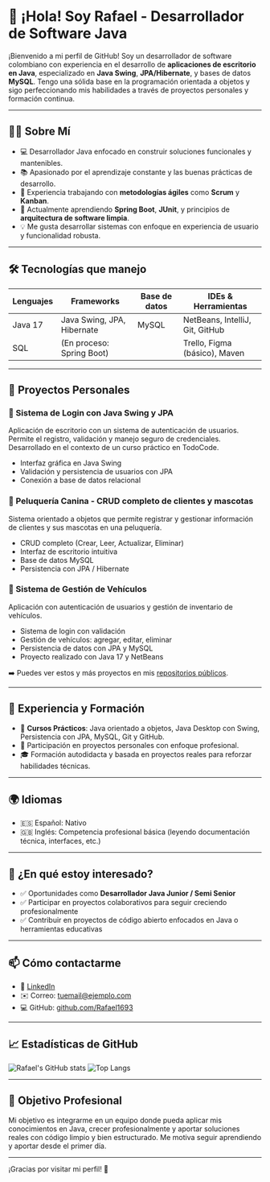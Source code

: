 # 👋 ¡Hola! Soy Rafael - Desarrollador de Software Java

¡Bienvenido a mi perfil de GitHub! Soy un desarrollador de software colombiano con experiencia en el desarrollo de **aplicaciones de escritorio en Java**, especializado en **Java Swing**, **JPA/Hibernate**, y bases de datos **MySQL**. Tengo una sólida base en la programación orientada a objetos y sigo perfeccionando mis habilidades a través de proyectos personales y formación continua.

---

## 🧑‍💻 Sobre Mí

- 💻 Desarrollador Java enfocado en construir soluciones funcionales y mantenibles.
- 📚 Apasionado por el aprendizaje constante y las buenas prácticas de desarrollo.
- 🔄 Experiencia trabajando con **metodologías ágiles** como **Scrum** y **Kanban**.
- 🌱 Actualmente aprendiendo **Spring Boot**, **JUnit**, y principios de **arquitectura de software limpia**.
- 💡 Me gusta desarrollar sistemas con enfoque en experiencia de usuario y funcionalidad robusta.

---

## 🛠️ Tecnologías que manejo

| Lenguajes | Frameworks | Base de datos | IDEs & Herramientas |
|----------|------------|----------------|----------------------|
| Java 17  | Java Swing, JPA, Hibernate | MySQL                | NetBeans, IntelliJ, Git, GitHub |
| SQL      | (En proceso: Spring Boot)  |                      | Trello, Figma (básico), Maven   |

---

## 🚀 Proyectos Personales

### 🔐 Sistema de Login con Java Swing y JPA

Aplicación de escritorio con un sistema de autenticación de usuarios. Permite el registro, validación y manejo seguro de credenciales. Desarrollado en el contexto de un curso práctico en TodoCode.

- Interfaz gráfica en Java Swing
- Validación y persistencia de usuarios con JPA
- Conexión a base de datos relacional

### 🐾 Peluquería Canina - CRUD completo de clientes y mascotas

Sistema orientado a objetos que permite registrar y gestionar información de clientes y sus mascotas en una peluquería.

- CRUD completo (Crear, Leer, Actualizar, Eliminar)
- Interfaz de escritorio intuitiva
- Base de datos MySQL
- Persistencia con JPA / Hibernate

### 🚗 Sistema de Gestión de Vehículos

Aplicación con autenticación de usuarios y gestión de inventario de vehículos.

- Sistema de login con validación
- Gestión de vehículos: agregar, editar, eliminar
- Persistencia de datos con JPA y MySQL
- Proyecto realizado con Java 17 y NetBeans

➡️ Puedes ver estos y más proyectos en mis [repositorios públicos](https://github.com/Rafael169).

---

## 💼 Experiencia y Formación

- 📘 **Cursos Prácticos**: Java orientado a objetos, Java Desktop con Swing, Persistencia con JPA, MySQL, Git y GitHub.
- 💼 Participación en proyectos personales con enfoque profesional.
- 🎓 Formación autodidacta y basada en proyectos reales para reforzar habilidades técnicas.

---

## 🌍 Idiomas

- 🇪🇸 Español: Nativo  
- 🇬🇧 Inglés: Competencia profesional básica (leyendo documentación técnica, interfaces, etc.)

---

## 🤝 ¿En qué estoy interesado?

- ✅ Oportunidades como **Desarrollador Java Junior / Semi Senior**
- ✅ Participar en proyectos colaborativos para seguir creciendo profesionalmente
- ✅ Contribuir en proyectos de código abierto enfocados en Java o herramientas educativas

---

## 📫 Cómo contactarme

- 💼 [LinkedIn](https://www.linkedin.com/in/rafael-alv1693/)  
- ✉️ Correo: tuemail@ejemplo.com  
- 💻 GitHub: [github.com/Rafael1693](https://github.com/Rafael169)

---

## 📈 Estadísticas de GitHub

![Rafael's GitHub stats](https://github-readme-stats.vercel.app/api?username=tu-usuario&show_icons=true&theme=default)
![Top Langs](https://github-readme-stats.vercel.app/api/top-langs/?username=tu-usuario&layout=compact)

---

## 🎯 Objetivo Profesional

Mi objetivo es integrarme en un equipo donde pueda aplicar mis conocimientos en Java, crecer profesionalmente y aportar soluciones reales con código limpio y bien estructurado. Me motiva seguir aprendiendo y aportar desde el primer día.

---

¡Gracias por visitar mi perfil! 🚀
